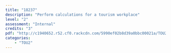 ```yaml
---
title: "18237"
description: "Perform calculations for a tourism workplace"
level: "2"
assessment: "Internal"
credits: "3"
pdf: "http://c1940652.r52.cf0.rackcdn.com/5990ef02b8d39a0bbc00021a/TOU2-18237.pdf"
categories:
    - "TOU2"
---
```


